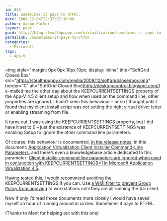 ```yaml
---
id: 828
title: Sometimes it pays to RTFM..
date: 2008-12-04T22:37:57+10:00
author: Aaron Parker
layout: post
guid: http://blog.stealthpuppy.com/virtualisation/sometimes-it-pays-to-rtfm
permalink: /sometimes-it-pays-to-rtfm/
categories:
  - Microsoft
tags:
  - App-V
---
```

<img style="margin: 0px 0px 10px 10px; display: inline" title="SoftGrid Closed Box" src="https://stealthpuppy.com/media/2008/12/softgridclosedbox.png" border="0" alt="SoftGrid Closed Box](http://desktopcontrol.blogspot.com/) e-mailed me the other day about the KEEPCURRENTSETTINGS property of the App-V 4.5 client setup and how when used on the command line, other properties are ignored. I hadn’t seen this behaviour – or so I thought until I found that my client install script was not setting the right virtual driver letter or enabling streaming from file.

It turns out, I was using the KEEPCURRENTSETTINGS property, but I did have it set to 0 – just the existence of KEEPCURRENTSETTINGS was enabling Setup to ignore the other command line parameters.

Of course, this behaviour is documented, [in the release notes](http://technet.microsoft.com/en-us/library/cc817171.aspx), in this document: [Application Virtualization Client Installer Command-Line Parameters](http://technet.microsoft.com/en-us/library/cc843737.aspx), and there’s even a knowledgebase article dedicated to this parameter: [Client installer command line parameters are ignored when used in conjunction with KEEPCURRENTSETTINGS=1 in Microsoft Application Virualization 4.5](http://support.microsoft.com/kb/959521/).

Having tested this, I would recommend avoiding the KEEPCURRENTSETTINGS if you can. Use [a WMI filter to prevent Group Policy from applying]({{site.baseurl}}/virtualisation/unable-to-set-security-descriptor-on-global-package-files-on-app-v-client-upgrade) to workstations until they are all running the 4.5 client.

Now if only I’d read those documents more closely I would have saved myself an hour of running around in circles. Sometimes it pays to RTFM..

(Thanks to Ment for helping out with this one)